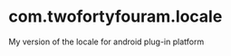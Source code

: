 com.twofortyfouram.locale
=========================

My version of the locale for android plug-in platform
